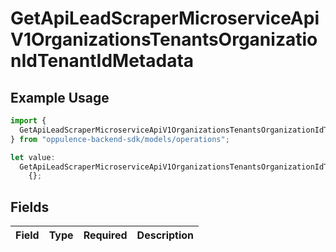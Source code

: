 # GetApiLeadScraperMicroserviceApiV1OrganizationsTenantsOrganizationIdTenantIdMetadata

## Example Usage

```typescript
import {
  GetApiLeadScraperMicroserviceApiV1OrganizationsTenantsOrganizationIdTenantIdMetadata,
} from "oppulence-backend-sdk/models/operations";

let value:
  GetApiLeadScraperMicroserviceApiV1OrganizationsTenantsOrganizationIdTenantIdMetadata =
    {};
```

## Fields

| Field       | Type        | Required    | Description |
| ----------- | ----------- | ----------- | ----------- |